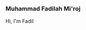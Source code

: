### Muhammad Fadilah Mi'roj

Hi, I'm Fadil

<!---
fadilahmikroj1/fadilahmikroj1 is a ✨ special ✨ repository because its `README.md` (this file) appears on your GitHub profile.
You can click the Preview link to take a look at your changes.
--->
